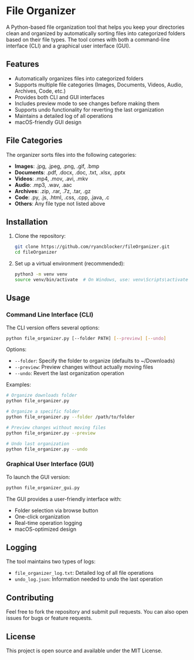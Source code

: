 # File Organizer

A Python-based file organization tool that helps you keep your directories clean and organized by automatically sorting files into categorized folders based on their file types. The tool comes with both a command-line interface (CLI) and a graphical user interface (GUI).

## Features

- Automatically organizes files into categorized folders
- Supports multiple file categories (Images, Documents, Videos, Audio, Archives, Code, etc.)
- Provides both CLI and GUI interfaces
- Includes preview mode to see changes before making them
- Supports undo functionality for reverting the last organization
- Maintains a detailed log of all operations
- macOS-friendly GUI design

## File Categories

The organizer sorts files into the following categories:
- **Images**: .jpg, .jpeg, .png, .gif, .bmp
- **Documents**: .pdf, .docx, .doc, .txt, .xlsx, .pptx
- **Videos**: .mp4, .mov, .avi, .mkv
- **Audio**: .mp3, .wav, .aac
- **Archives**: .zip, .rar, .7z, .tar, .gz
- **Code**: .py, .js, .html, .css, .cpp, .java, .c
- **Others**: Any file type not listed above

## Installation

1. Clone the repository:
   ```bash
   git clone https://github.com/ryancblocker/fileOrganizer.git
   cd fileOrganizer
   ```

2. Set up a virtual environment (recommended):
   ```bash
   python3 -m venv venv
   source venv/bin/activate  # On Windows, use: venv\Scripts\activate
   ```

## Usage

### Command Line Interface (CLI)

The CLI version offers several options:

```bash
python file_organizer.py [--folder PATH] [--preview] [--undo]
```

Options:
- `--folder`: Specify the folder to organize (defaults to ~/Downloads)
- `--preview`: Preview changes without actually moving files
- `--undo`: Revert the last organization operation

Examples:
```bash
# Organize downloads folder
python file_organizer.py

# Organize a specific folder
python file_organizer.py --folder /path/to/folder

# Preview changes without moving files
python file_organizer.py --preview

# Undo last organization
python file_organizer.py --undo
```

### Graphical User Interface (GUI)

To launch the GUI version:

```bash
python file_organizer_gui.py
```

The GUI provides a user-friendly interface with:
- Folder selection via browse button
- One-click organization
- Real-time operation logging
- macOS-optimized design

## Logging

The tool maintains two types of logs:
- `file_organizer_log.txt`: Detailed log of all file operations
- `undo_log.json`: Information needed to undo the last operation

## Contributing

Feel free to fork the repository and submit pull requests. You can also open issues for bugs or feature requests.

## License

This project is open source and available under the MIT License.
